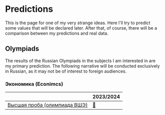 # Predictions

This is the page for one of my very strange ideas. Here I'll try to predict some values that will be declared later. After that, of course, there will be a comparison between my predictions and real data.


## Olympiads

The results of the Russian Olympiads in the subjects I am interested in are my primary prediction. The following narrative will be conducted exclusively in Russian, as it may not be of interest to foreign audiences.

### Экономика (Econimcs)

|                                                             |                     2023/2024                     |
|-------------------------------------------------------------|---------------------------------------------------|
| [Высшая проба (олимпиада ВШЭ)](http://olymp.hse.ru/mmo/eco) | [🍉](https://arbuz.icu/predictions/econ/hse/2024) |
